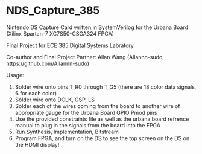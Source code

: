 # NDS_Capture_385
Nintendo DS Capture Card written in SystemVerilog for the Urbana Board (Xilinx Spartan-7 XC7S50-CSGA324 FPGA)

Final Project for ECE 385 Digital Systems Labratory

Co-author and Final Project Partner: Allan Wang (Allannn-sudo, https://github.com/Allannn-sudo)

Usage:
1. Solder wire onto pins T_R0 through T_G5 (there are 18 color data signals, 6 for each color)
2. Solder wire onto DCLK, GSP, LS
3. Solder each of the wires coming from the board to another wire of appropriate gauge for the Urbana Board GPIO Pmod pins
4. Use the provided constraints file as well as the urbana board refrence manual to plug in the signals from the board into the FPGA
5. Run Synthesis, Implementation, Bitstream
6. Program FPGA, and turn on the DS to see the top screen on the DS on the HDMI display!
